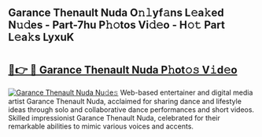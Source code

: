 ## Garance Thenault Nuda O𝚗𝚕yf𝚊ns L𝚎a𝚔ed N𝚞𝚍es - Part-7hu P𝚑𝚘tos Vi𝚍𝚎o - H𝚘𝚝 Part L𝚎a𝚔s LyxuK

# <h2><a href="http://kf6io3l.oniu.top/?m=Garance+Thenault+Nuda">🔗👉 🔴 Garance Thenault Nuda P𝚑ot𝚘𝚜 V𝚒d𝚎o</a></h2>

[![Garance Thenault Nuda Nu𝚍e𝚜](https://i.imgur.com/0qMVB7G.gif)](http://kf6io3l.oniu.top/?m=Garance+Thenault+Nuda)
Web-based entertainer and digital media artist Garance Thenault Nuda, acclaimed for sharing dance and lifestyle ideas through solo and collaborative dance performances and short videos. Skilled impressionist Garance Thenault Nuda, celebrated for their remarkable abilities to mimic various voices and accents.  
